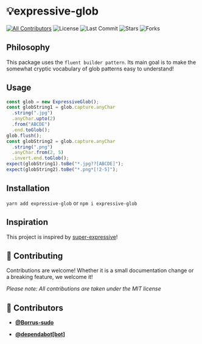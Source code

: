 <!-- DO NOT REMOVE - contributor_list:data:start:["Borrus-sudo", "dependabot[bot]"]:end -->

# 💡expressive-glob

[![All Contributors](https://img.shields.io/github/contributors/Borrus-sudo/expressive-glob?color=orange)](#contributors-)
![License](https://img.shields.io/github/license/Borrus-sudo/expressive-glob?label=License)
![Last Commit](https://img.shields.io/github/last-commit/Borrus-sudo/expressive-glob?label=Last%20Commit)
![Stars](https://img.shields.io/github/stars/Borrus-sudo/expressive-glob)
![Forks](https://img.shields.io/github/forks/Borrus-sudo/expressive-glob)

## Philosophy

This package uses the `fluent builder pattern`. Its main goal is to make the somewhat cryptic vocabulary of glob patterns easy to understand!

## Usage

```js
const glob = new ExpressiveGlob();
const globString1 = glob.capture.anyChar
  .string(".jpg")
  .anyChar.upto(2)
  .from("ABCDE")
  .end.toGlob();
glob.flush();
const globString2 = glob.capture.anyChar
  .string(".png")
  .anyChar.from(2, 5)
  .invert.end.toGlob();
expect(globString1).toBe("*.jpg??[ABCDE]");
expect(globString2).toBe("*.png*[!2-5]");
```

## Installation

`yarn add expressive-glob` or `npm i expressive-glob`

## Inspiration

This project is inspired by [super-expressive](https://github.com/francisrstokes/super-expressive)!

## 🎉 Contributing

Contributions are welcome! Whether it is a small documentation change or a breaking feature, we welcome it!

_Please note: All contributions are taken under the MIT license_

<!-- prettier-ignore-start -->
<!-- DO NOT REMOVE - contributor_list:start -->
## 👥 Contributors


- **[@Borrus-sudo](https://github.com/Borrus-sudo)**

- **[@dependabot[bot]](https://github.com/apps/dependabot)**

<!-- DO NOT REMOVE - contributor_list:end -->
<!-- prettier-ignore-end -->
